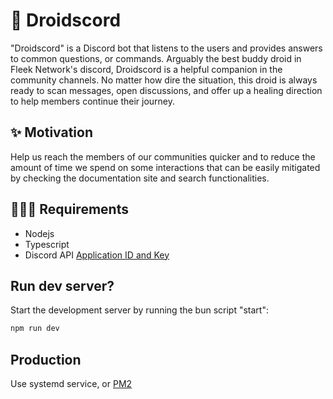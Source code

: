 # 🤖 Droidscord

"Droidscord" is a Discord bot that listens to the users and provides answers to common questions, or commands. Arguably the best buddy droid in Fleek Network's discord, Droidscord is a helpful companion in the community channels. No matter how dire the situation, this droid is always ready to scan messages, open discussions, and offer up a healing direction to help members continue their journey.

## ✨ Motivation

Help us reach the members of our communities quicker and to reduce the amount of time we spend on some interactions that can be easily mitigated by checking the documentation site and search functionalities.

## 🧑🏾‍💻 Requirements

- Nodejs
- Typescript
- Discord API [Application ID and Key](https://discord.com/developers/applications/)

## Run dev server?

Start the development server by running the bun script "start":

```sh
npm run dev
```

## Production

Use systemd service, or [PM2](https://pm2.keymetrics.io/docs/usage/quick-start/)
